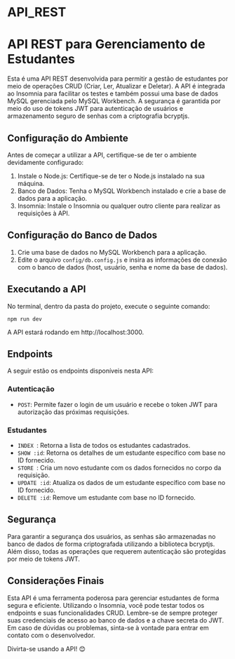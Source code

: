 # API_REST

# API REST para Gerenciamento de Estudantes

Esta é uma API REST desenvolvida para permitir a gestão de estudantes por meio de operações CRUD (Criar, Ler, Atualizar e Deletar). A API é integrada ao Insomnia para facilitar os testes e também possui uma base de dados MySQL gerenciada pelo MySQL Workbench. A segurança é garantida por meio do uso de tokens JWT para autenticação de usuários e armazenamento seguro de senhas com a criptografia bcryptjs.

## Configuração do Ambiente

Antes de começar a utilizar a API, certifique-se de ter o ambiente devidamente configurado:

1. Instale o Node.js: Certifique-se de ter o Node.js instalado na sua máquina.
2. Banco de Dados: Tenha o MySQL Workbench instalado e crie a base de dados para a aplicação.
3. Insomnia: Instale o Insomnia ou qualquer outro cliente para realizar as requisições à API.


## Configuração do Banco de Dados

1. Crie uma base de dados no MySQL Workbench para a aplicação.
2. Edite o arquivo `config/db.config.js` e insira as informações de conexão com o banco de dados (host, usuário, senha e nome da base de dados).

## Executando a API

No terminal, dentro da pasta do projeto, execute o seguinte comando:

```
npm run dev
```

A API estará rodando em http://localhost:3000.

## Endpoints

A seguir estão os endpoints disponíveis nesta API:

### Autenticação

- `POST`: Permite fazer o login de um usuário e recebe o token JWT para autorização das próximas requisições.

### Estudantes

- `INDEX `: Retorna a lista de todos os estudantes cadastrados.
- `SHOW :id`: Retorna os detalhes de um estudante específico com base no ID fornecido.
- `STORE `: Cria um novo estudante com os dados fornecidos no corpo da requisição.
- `UPDATE :id`: Atualiza os dados de um estudante específico com base no ID fornecido.
- `DELETE :id`: Remove um estudante com base no ID fornecido.

## Segurança

Para garantir a segurança dos usuários, as senhas são armazenadas no banco de dados de forma criptografada utilizando a biblioteca bcryptjs. Além disso, todas as operações que requerem autenticação são protegidas por meio de tokens JWT.

## Considerações Finais

Esta API é uma ferramenta poderosa para gerenciar estudantes de forma segura e eficiente. Utilizando o Insomnia, você pode testar todos os endpoints e suas funcionalidades CRUD. Lembre-se de sempre proteger suas credenciais de acesso ao banco de dados e a chave secreta do JWT. Em caso de dúvidas ou problemas, sinta-se à vontade para entrar em contato com o desenvolvedor.

Divirta-se usando a API! 😊
